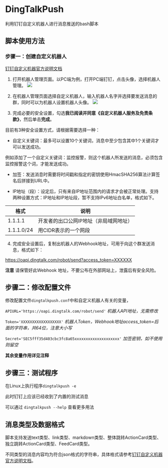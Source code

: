 # DingTalkPush
利用钉钉自定义机器人进行消息推送的bash脚本

## 脚本使用方法

### 步骤一：创建自定义机器人
[钉钉自定义机器官方说明文档](https://developers.dingtalk.com/document/app/custom-robot-access)
1. 打开机器人管理页面。以PC端为例，打开PC端钉钉，点击头像，选择机器人管理。
![](https://static-aliyun-doc.oss-accelerate.aliyuncs.com/assets/img/zh-CN/4099076061/p131222.png)

2. 在机器人管理页面选择自定义机器人，输入机器人名字并选择要发送消息的群，同时可以为机器人设置机器人头像。
![](https://static-aliyun-doc.oss-accelerate.aliyuncs.com/assets/img/zh-CN/4824199951/p131223.png)

3. 完成必要的安全设置，勾选**我已阅读并同意《自定义机器人服务及免责条款》**，然后单击**完成**。

目前有3种安全设置方式，请根据需要选择一种：

- 自定义关键词：最多可以设置10个关键词，消息中至少包含其中1个关键词才可以发送成功。

例如添加了一个自定义关键词：监控报警，则这个机器人所发送的消息，必须包含监控报警这个词，才能发送成功。

- 加签：发送消息时需要将时间戳和指定的密钥使用HmacSHA256算法计算签名后拼接到URL中。

- IP地址（段）：设定后，只有来自IP地址范围内的请求才会被正常处理。支持两种设置方式：IP地址和IP地址段，暂不支持IPv6地址白名单，格式如下。

|  格式  | 说明  |
|  ----  | ----  |
|  1.1.1.1  | 开发者的出口公网IP地址（非局域网地址）  |
| 1.1.1.0/24  | 用CIDR表示的一个网段 |
4. 完成安全设置后，复制出机器人的Webhook地址，可用于向这个群发送消息，格式如下：

https://oapi.dingtalk.com/robot/send?access_token=XXXXXX

**注意** 请保管好此Webhook 地址，不要公布在外部网站上，泄露后有安全风险。

## 步骤二：修改配置文件
修改配置文件`dingtalkpush.conf`中和自定义机器人有关的变量，

`APIURL='https://oapi.dingtalk.com/robot/send'` *机器人API地址，无需修改*

`Token='XXXXXXXXXXXXXXXXXX'`  *机器人Token，Webhook地址access_token=后面的字符串，共64位，注意大小写*

`Secret='SEC5fff35d403cbc3fc8a65xxxxxxxxxxxxxxxxxxxx'` *加签密钥，如不使用则留空*

**其余变量作用详见注释**

## 步骤三：测试程序
在Linux上执行程序`dingtalkpush -e`

此时钉钉上应该已经收到了内置的测试消息

可以通过 `dingtalkpush --help` 查看更多用法


## 消息类型及数据格式
脚本支持发送text类型、link类型、markdown类型、整体跳转ActionCard类型、独立跳转ActionCard类型、FeedCard类型。

不同类型的消息内容均为符合json格式的字符串，具体格式请参考[钉钉自定义机器官方说明文档](https://developers.dingtalk.com/document/app/custom-robot-access)。
